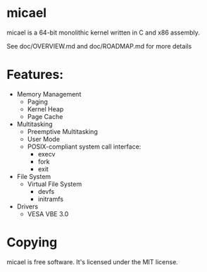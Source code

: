 # micael

micael is a 64-bit monolithic kernel written in C and x86 assembly.

See doc/OVERVIEW.md and doc/ROADMAP.md for more details

# Features:
* Memory Management
  * Paging
  * Kernel Heap
  * Page Cache
* Multitasking
  * Preemptive Multitasking
  * User Mode
  * POSIX-compliant system call interface:
	 * execv
	 * fork
	 * exit
* File System
  * Virtual File System
     * devfs
	 * initramfs
* Drivers
  * VESA VBE 3.0

# Copying
micael is free software. It's licensed under the MIT license.
